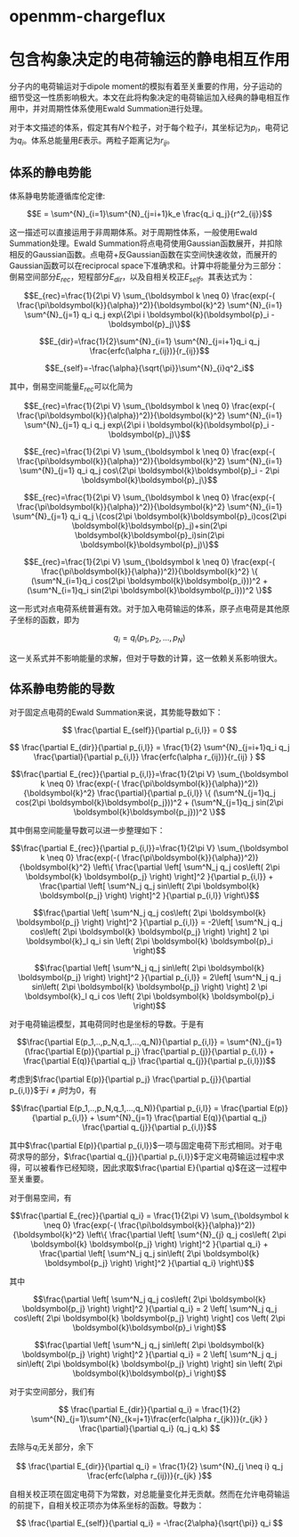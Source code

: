 # openmm-chargeflux

# 包含构象决定的电荷输运的静电相互作用

分子内的电荷输运对于dipole moment的模拟有着至关重要的作用，分子运动的细节受这一性质影响极大。本文在此将构象决定的电荷输运加入经典的静电相互作用中，并对周期性体系使用Ewald Summation进行处理。

对于本文描述的体系，假定其有$N$个粒子，对于每个粒子$i$，其坐标记为$p_i$，电荷记为$q_i$。体系总能量用$E$表示。两粒子距离记为$r_{ij}$。

## 体系的静电势能

体系静电势能遵循库伦定律:

$$E = \sum^{N}_{i=1}\sum^{N}_{j=i+1}k_e \frac{q_i q_j}{r^2_{ij}}$$

这一描述可以直接运用于非周期体系。对于周期性体系，一般使用Ewald Summation处理。Ewald Summation将点电荷使用Gaussian函数展开，并扣除相反的Gaussian函数。点电荷+反Gaussian函数在实空间快速收敛，而展开的Gaussian函数可以在reciprocal space下准确求和。计算中将能量分为三部分：倒易空间部分$E_{rec}$，短程部分$E_{dir}$，以及自相关校正$E_{self}$。其表达式为：

$$E_{rec}=\frac{1}{2\pi V} \sum_{\boldsymbol k \neq 0} \frac{exp(-( \frac{\pi\boldsymbol{k}}{\alpha})^2)}{\boldsymbol{k}^2} \sum^{N}_{i=1} \sum^{N}_{j=1} q_i q_j exp\{2\pi i \boldsymbol{k}(\boldsymbol{p}_i - \boldsymbol{p}_j)\}$$

$$E_{dir}=\frac{1}{2}\sum^{N}_{i=1} \sum^{N}_{j=i+1}q_i q_j \frac{erfc(\alpha r_{ij})}{r_{ij}}$$

$$E_{self}=-\frac{\alpha}{\sqrt{\pi}}\sum^{N}_{i}q^2_i$$

其中，倒易空间能量$E_{rec}$可以化简为

$$E_{rec}=\frac{1}{2\pi V} \sum_{\boldsymbol k \neq 0} \frac{exp(-( \frac{\pi\boldsymbol{k}}{\alpha})^2)}{\boldsymbol{k}^2} \sum^{N}_{i=1} \sum^{N}_{j=1} q_i q_j exp\{2\pi i \boldsymbol{k}(\boldsymbol{p}_i - \boldsymbol{p}_j)\}$$

$$E_{rec}=\frac{1}{2\pi V} \sum_{\boldsymbol k \neq 0} \frac{exp(-( \frac{\pi\boldsymbol{k}}{\alpha})^2)}{\boldsymbol{k}^2} \sum^{N}_{i=1} \sum^{N}_{j=1} q_i q_j cos\{2\pi \boldsymbol{k}\boldsymbol{p}_i - 2\pi \boldsymbol{k}\boldsymbol{p}_j\}$$

$$E_{rec}=\frac{1}{2\pi V} \sum_{\boldsymbol k \neq 0} \frac{exp(-( \frac{\pi\boldsymbol{k}}{\alpha})^2)}{\boldsymbol{k}^2} \sum^{N}_{i=1} \sum^{N}_{j=1} q_i q_j \{cos(2\pi \boldsymbol{k}\boldsymbol{p}_i)cos(2\pi \boldsymbol{k}\boldsymbol{p}_j)+sin(2\pi \boldsymbol{k}\boldsymbol{p}_i)sin(2\pi \boldsymbol{k}\boldsymbol{p}_j)\}$$

$$E_{rec}=\frac{1}{2\pi V} \sum_{\boldsymbol k \neq 0} \frac{exp(-( \frac{\pi\boldsymbol{k}}{\alpha})^2)}{\boldsymbol{k}^2} \{ (\sum^N_{i=1}q_i cos(2\pi \boldsymbol{k}\boldsymbol{p_i}))^2 + (\sum^N_{i=1}q_i sin(2\pi \boldsymbol{k}\boldsymbol{p_i}))^2 \}$$

这一形式对点电荷系统普遍有效。对于加入电荷输运的体系，原子点电荷是其他原子坐标的函数，即为

$$q_i = q_i(p_1, p_2, ..., p_N)$$

这一关系式并不影响能量的求解，但对于导数的计算，这一依赖关系影响很大。

## 体系静电势能的导数

对于固定点电荷的Ewald Summation来说，其势能导数如下：

$$ \frac{\partial E_{self}}{\partial p_{i,l}} = 0 $$

$$ \frac{\partial E_{dir}}{\partial p_{i,l}} = \frac{1}{2} \sum^{N}_{j=i+1}q_i q_j \frac{\partial}{\partial p_{i,l}} \frac{erfc(\alpha r_{ij})}{r_{ij} } $$

$$\frac{\partial E_{rec}}{\partial p_{i,l}}=\frac{1}{2\pi V} \sum_{\boldsymbol k \neq 0} \frac{exp(-( \frac{\pi\boldsymbol{k}}{\alpha})^2)}{\boldsymbol{k}^2} \frac{\partial}{\partial p_{i,l}} \{ (\sum^N_{j=1}q_j cos(2\pi \boldsymbol{k}\boldsymbol{p_j}))^2 + (\sum^N_{j=1}q_j sin(2\pi \boldsymbol{k}\boldsymbol{p_j}))^2 \}$$

其中倒易空间能量导数可以进一步整理如下：

$$\frac{\partial E_{rec}}{\partial p_{i,l}}=\frac{1}{2\pi V} \sum_{\boldsymbol k \neq 0} \frac{exp(-( \frac{\pi\boldsymbol{k}}{\alpha})^2)}{\boldsymbol{k}^2} \left\{ \frac{\partial \left[ \sum^N_j q_j cos\left( 2\pi \boldsymbol{k} \boldsymbol{p_j} \right) \right]^2 }{\partial p_{i,l}} + \frac{\partial \left[ \sum^N_j q_j sin\left( 2\pi \boldsymbol{k} \boldsymbol{p_j} \right) \right]^2 }{\partial p_{i,l}} \right\}$$

$$\frac{\partial \left[ \sum^N_j q_j cos\left( 2\pi \boldsymbol{k} \boldsymbol{p_j} \right) \right]^2 }{\partial p_{i,l}} = -2\left[ \sum^N_j q_j cos\left( 2\pi \boldsymbol{k} \boldsymbol{p_j} \right) \right] 2 \pi \boldsymbol{k}_l q_i sin \left( 2\pi \boldsymbol{k} \boldsymbol{p}_i \right)$$

$$\frac{\partial \left[ \sum^N_j q_j sin\left( 2\pi \boldsymbol{k} \boldsymbol{p_j} \right) \right]^2 }{\partial p_{i,l}} = 2\left[ \sum^N_j q_j sin\left( 2\pi \boldsymbol{k} \boldsymbol{p_j} \right) \right] 2 \pi \boldsymbol{k}_l q_i cos \left( 2\pi \boldsymbol{k} \boldsymbol{p}_i \right)$$

对于电荷输运模型，其电荷同时也是坐标的导数。于是有

$$\frac{\partial E(p_1,..,p_N,q_1,...,q_N)}{\partial p_{i,l}} = \sum^{N}_{j=1}(\frac{\partial E(p)}{\partial p_j} \frac{\partial p_{j}}{\partial p_{i,l}} + \frac{\partial E(q)}{\partial q_j} \frac{\partial q_{j}}{\partial p_{i,l}})$$

考虑到$\frac{\partial E(p)}{\partial p_j} \frac{\partial p_{j}}{\partial p_{i,l}}$于$i\neq j$时为0，有

$$\frac{\partial E(p_1,..,p_N,q_1,...,q_N)}{\partial p_{i,l}} = \frac{\partial E(p)}{\partial p_{i,l}} + \sum^{N}_{j=1} \frac{\partial E(q)}{\partial q_j} \frac{\partial q_{j}}{\partial p_{i,l}}$$

其中$\frac{\partial E(p)}{\partial p_{i,l}}$一项与固定电荷下形式相同。对于电荷求导的部分，$\frac{\partial q_{j}}{\partial p_{i,l}}$于定义电荷输运过程中求得，可以被看作已经知晓，因此求取$\frac{\partial E}{\partial q}$在这一过程中至关重要。

对于倒易空间，有

$$\frac{\partial E_{rec}}{\partial q_i} = \frac{1}{2\pi V} \sum_{\boldsymbol k \neq 0} \frac{exp(-( \frac{\pi\boldsymbol{k}}{\alpha})^2)}{\boldsymbol{k}^2} \left\{ \frac{\partial \left[ \sum^{N}_{j} q_j cos\left( 2\pi \boldsymbol{k} \boldsymbol{p_j} \right) \right]^2 }{\partial q_i} + \frac{\partial \left[ \sum^N_j q_j sin\left( 2\pi \boldsymbol{k} \boldsymbol{p_j} \right) \right]^2 }{\partial q_i} \right\}$$

其中

$$\frac{\partial \left[ \sum^N_j q_j cos\left( 2\pi \boldsymbol{k} \boldsymbol{p_j} \right) \right]^2 }{\partial q_i} = 2 \left[ \sum^N_j q_j cos\left( 2\pi \boldsymbol{k} \boldsymbol{p_j} \right) \right] cos \left( 2\pi \boldsymbol{k}\boldsymbol{p}_i \right)$$

$$\frac{\partial \left[ \sum^N_j q_j sin\left( 2\pi \boldsymbol{k} \boldsymbol{p_j} \right) \right]^2 }{\partial q_i} = 2 \left[ \sum^N_j q_j sin\left( 2\pi \boldsymbol{k} \boldsymbol{p_j} \right) \right] sin \left( 2\pi \boldsymbol{k}\boldsymbol{p}_i \right)$$

对于实空间部分，我们有

$$ \frac{\partial E_{dir}}{\partial q_i} = \frac{1}{2} \sum^{N}_{j=1}\sum^{N}_{k=j+1}\frac{erfc(\alpha r_{jk})}{r_{jk} } \frac{\partial}{\partial q_i} (q_j q_k) $$

去除与$q_i$无关部分，余下

$$ \frac{\partial E_{dir}}{\partial q_i} = \frac{1}{2} \sum^{N}_{j \neq i} q_j \frac{erfc(\alpha r_{ij})}{r_{jk} }$$

自相关校正项在固定电荷下为常数，对总能量变化并无贡献。然而在允许电荷输运的前提下，自相关校正项亦为体系坐标的函数。导数为：

$$ \frac{\partial E_{self}}{\partial q_i} = -\frac{2\alpha}{\sqrt{\pi}} q_i $$
